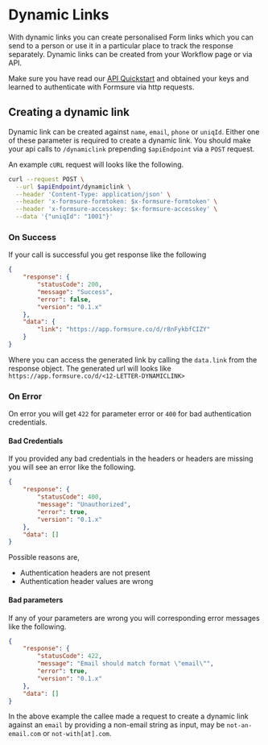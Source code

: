 # Dynamic Links

With dynamic links you can create personalised Form links which you can send to a person or use it in a particular place to track the response separately. Dynamic links can be created from your Workflow page or via API.

Make sure you have read our [API Quickstart](/dev) and obtained your keys and learned to authenticate with Formsure via http requests.

## Creating a dynamic link

Dynamic link can be created against `name`, `email`, `phone` or `uniqId`. Either one of these parameter is required to create a dynamic link. You should make your api calls to `/dynamiclink` prepending `$apiEndpoint` via a `POST` request.

An example `cURL` request will looks like the following.

```bash
curl --request POST \
  --url $apiEndpoint/dynamiclink \
  --header 'Content-Type: application/json' \
  --header 'x-formsure-formtoken: $x-formsure-formtoken' \
  --header 'x-formsure-accesskey: $x-formsure-accesskey' \
  --data '{"uniqId": "1001"}'
```

### On Success

If your call is successful you get response like the following

```json
{
    "response": {
        "statusCode": 200,
        "message": "Success",
        "error": false,
        "version": "0.1.x"
    },
    "data": {
        "link": "https://app.formsure.co/d/r8nFykbfCIZY"
    }
}
```

Where you can access the generated link by calling the `data.link` from the response object. The generated url will looks like `https://app.formsure.co/d/<12-LETTER-DYNAMICLINK>`

### On Error

On error you will get `422` for parameter error or `400` for bad authentication credentials.

#### Bad Credentials

If you provided any bad credentials in the headers or headers are missing you will see an error like the following.

```json
{
    "response": {
        "statusCode": 400,
        "message": "Unauthorized",
        "error": true,
        "version": "0.1.x"
    },
    "data": []
}
```

Possible reasons are,

-   Authentication headers are not present
-   Authentication header values are wrong

#### Bad parameters

If any of your parameters are wrong you will corresponding error messages like the following.

```json
{
    "response": {
        "statusCode": 422,
        "message": "Email should match format \"email\"",
        "error": true,
        "version": "0.1.x"
    },
    "data": []
}
```

In the above example the callee made a request to create a dynamic link against an `email` by providing a non-email string as input, may be `not-an-email.com` or `not-with[at].com`.
